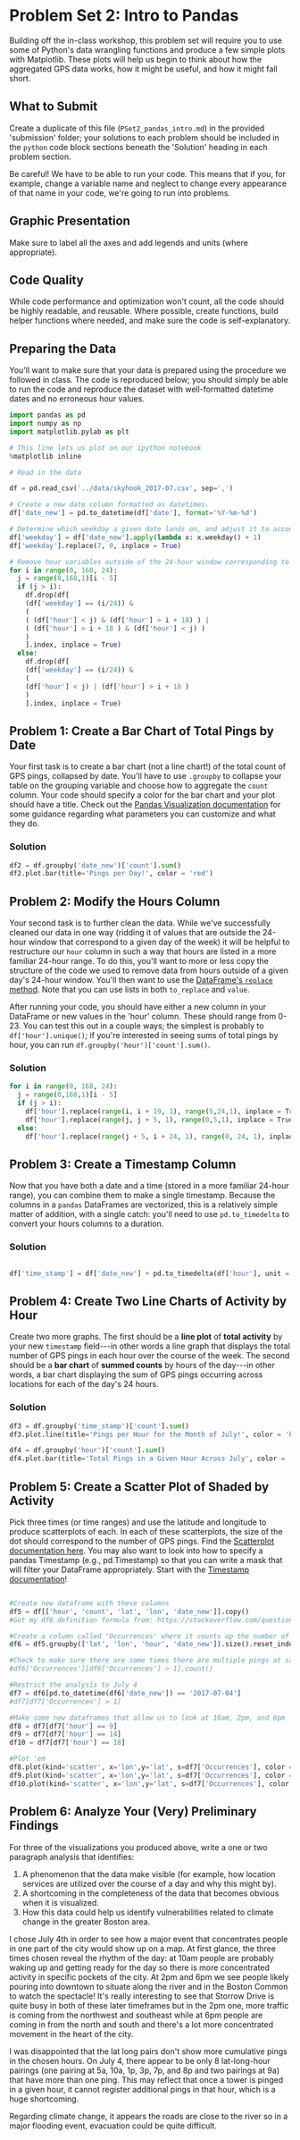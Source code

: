 # Problem Set 2: Intro to Pandas

Building off the in-class workshop, this problem set will require you to use some of Python's data wrangling functions and produce a few simple plots with Matplotlib. These plots will help us begin to think about how the aggregated GPS data works, how it might be useful, and how it might fall short.

## What to Submit

Create a duplicate of this file (`PSet2_pandas_intro.md`) in the provided 'submission' folder; your solutions to each problem should be included in the `python` code block sections beneath the 'Solution' heading in each problem section.

Be careful! We have to be able to run your code. This means that if you, for example, change a variable name and neglect to change every appearance of that name in your code, we're going to run into problems.

## Graphic Presentation

Make sure to label all the axes and add legends and units (where appropriate).

## Code Quality

While code performance and optimization won't count, all the code should be highly readable, and reusable. Where possible, create functions, build helper functions where needed, and make sure the code is self-explanatory.

## Preparing the Data

You'll want to make sure that your data is prepared using the procedure we followed in class. The code is reproduced below; you should simply be able to run the code and reproduce the dataset with well-formatted datetime dates and no erroneous hour values.

```python
import pandas as pd
import numpy as np
import matplotlib.pylab as plt

# This line lets us plot on our ipython notebook
%matplotlib inline

# Read in the data

df = pd.read_csv('../data/skyhook_2017-07.csv', sep=',')

# Create a new date column formatted as datetimes.
df['date_new'] = pd.to_datetime(df['date'], format='%Y-%m-%d')

# Determine which weekday a given date lands on, and adjust it to account for the fact that '0' in our hours field corresponds to Sunday, but .weekday() returns 0 for Monday.
df['weekday'] = df['date_new'].apply(lambda x: x.weekday() + 1)
df['weekday'].replace(7, 0, inplace = True)

# Remove hour variables outside of the 24-hour window corresponding to the day of the week a given date lands on.
for i in range(0, 168, 24):
  j = range(0,168,1)[i - 5]
  if (j > i):
    df.drop(df[
    (df['weekday'] == (i/24)) &
    (
    ( (df['hour'] < j) & (df['hour'] > i + 18) ) |
    ( (df['hour'] > i + 18 ) & (df['hour'] < j) )
    )
    ].index, inplace = True)
  else:
    df.drop(df[
    (df['weekday'] == (i/24)) &
    (
    (df['hour'] < j) | (df['hour'] > i + 18 )
    )
    ].index, inplace = True)
```

## Problem 1: Create a Bar Chart of Total Pings by Date

Your first task is to create a bar chart (not a line chart!) of the total count of GPS pings, collapsed by date. You'll have to use `.groupby` to collapse your table on the grouping variable and choose how to aggregate the `count` column. Your code should specify a color for the bar chart and your plot should have a title. Check out the [Pandas Visualization documentation](https://pandas.pydata.org/pandas-docs/stable/visualization.html) for some guidance regarding what parameters you can customize and what they do.

### Solution

```python
df2 = df.groupby('date_new')['count'].sum()
df2.plot.bar(title='Pings per Day!', color = 'red')


```

## Problem 2: Modify the Hours Column

Your second task is to further clean the data. While we've successfully cleaned our data in one way (ridding it of values that are outside the 24-hour window that correspond to a given day of the week) it will be helpful to restructure our `hour` column in such a way that hours are listed in a more familiar 24-hour range. To do this, you'll want to more or less copy the structure of the code we used to remove data from hours outside of a given day's 24-hour window. You'll then want to use the [DataFrame's `replace` method](https://pandas.pydata.org/pandas-docs/stable/generated/pandas.DataFrame.replace.html). Note that you can use lists in both `to_replace` and `value`.

After running your code, you should have either a new column in your DataFrame or new values in the 'hour' column. These should range from 0-23. You can test this out in a couple ways; the simplest is probably to `df['hour'].unique()`; if you're interested in seeing sums of total pings by hour, you can run `df.groupby('hour')['count'].sum()`.

### Solution

```python
for i in range(0, 168, 24):
  j = range(0,168,1)[i - 5]
  if (j > i):
    df['hour'].replace(range(i, i + 19, 1), range(5,24,1), inplace = True)
    df['hour'].replace(range(j, j + 5, 1), range(0,5,1), inplace = True)
  else:
    df['hour'].replace(range(j + 5, i + 24, 1), range(0, 24, 1), inplace = True)

```

## Problem 3: Create a Timestamp Column

Now that you have both a date and a time (stored in a more familiar 24-hour range), you can combine them to make a single timestamp. Because the columns in a `pandas` DataFrames are vectorized, this is a relatively simple matter of addition, with a single catch: you'll need to use `pd.to_timedelta` to convert your hours columns to a duration.

### Solution

```python

df['time_stamp'] = df['date_new'] + pd.to_timedelta(df['hour'], unit = 'h')
```

## Problem 4: Create Two Line Charts of Activity by Hour

Create two more graphs. The first should be a **line plot** of **total activity** by your new `timestamp` field---in other words a line graph that displays the total number of GPS pings in each hour over the course of the week. The second should be a **bar chart** of **summed counts** by hours of the day---in other words, a bar chart displaying the sum of GPS pings occurring across locations for each of the day's 24 hours.

### Solution

```python
df3 = df.groupby('time_stamp')['count'].sum()
df3.plot.line(title='Pings per Hour for the Month of July!', color = 'blue')

df4 = df.groupby('hour')['count'].sum()
df4.plot.bar(title='Total Pings in a Given Hour Across July', color = 'green')
```

## Problem 5: Create a Scatter Plot of Shaded by Activity

Pick three times (or time ranges) and use the latitude and longitude to produce scatterplots of each. In each of these scatterplots, the size of the dot should correspond to the number of GPS pings. Find the [Scatterplot documentation here](http://pandas.pydata.org/pandas-docs/version/0.19.1/visualization.html#scatter-plot). You may also want to look into how to specify a pandas Timestamp (e.g., pd.Timestamp) so that you can write a mask that will filter your DataFrame appropriately. Start with the [Timestamp documentation](https://pandas.pydata.org/pandas-docs/stable/timeseries.html#timestamps-vs-time-spans)!

```python

#Create new dataframe with these columns
df5 = df[['hour', 'count', 'lat', 'lon', 'date_new']].copy()
#Got my df6 definition formula from: https://stackoverflow.com/questions/33271098/python-get-a-frequency-count-based-on-two-columns-variables-in-pandas-datafra

#Create a column called 'Occurrences' where it counts up the number of pings to a given lat/long on a given hour of a given day
df6 = df5.groupby(['lat', 'lon', 'hour', 'date_new']).size().reset_index(name='Occurrences')

#Check to make sure there are some times there are multiple pings at same lat/lon location:
#df6['Occurrences'][df6['Occurrences'] > 1].count()

#Restrict the analysis to July 4
df7 = df6[pd.to_datetime(df6['date_new']) == '2017-07-04']
#df7[df7['Occurrences'] > 1]

#Make some new dataframes that allow us to look at 10am, 2pm, and 6pm
df8 = df7[df7['hour'] == 9]
df9 = df7[df7['hour'] == 14]
df10 = df7[df7['hour'] == 18]

#Plot 'em
df8.plot(kind='scatter', x='lon',y='lat', s=df7['Occurrences'], color = 'blue', label = '10am')
df9.plot(kind='scatter', x='lon',y='lat', s=df7['Occurrences'], color = 'green', label = '2pm')
df10.plot(kind='scatter', x='lon',y='lat', s=df7['Occurrences'], color = 'red', label = '6pm')


```

## Problem 6: Analyze Your (Very) Preliminary Findings

For three of the visualizations you produced above, write a one or two paragraph analysis that identifies:

1. A phenomenon that the data make visible (for example, how location services are utilized over the course of a day and why this might by).
2. A shortcoming in the completeness of the data that becomes obvious when it is visualized.
3. How this data could help us identify vulnerabilities related to climate change in the greater Boston area.

I chose July 4th in order to see how a major event that concentrates people in one part of the city would show up on a map.  At first glance, the three times chosen reveal the rhythm of the day: at 10am people are probably waking up and getting ready for the day so there is more concentrated activity in specific pockets of the city. At 2pm and 6pm we see people likely pouring into downtown to situate along the river and in the Boston Common to watch the spectacle! It's really interesting to see that Storrow Drive is quite busy in both of these later timeframes but in the 2pm one, more traffic is coming from the northwest and southeast while at 6pm people are coming in from the north and south and there's a lot more concentrated movement in the heart of the city.

I was disappointed that the lat long pairs don't show more cumulative pings in the chosen hours.  On July 4, there appear to be only 8 lat-long-hour pairings (one pairing at 5a, 10a, 1p, 3p, 7p, and 8p and two pairings at 9a) that have more than one ping.  This may reflect that once a tower is pinged in a given hour, it cannot register additional pings in that hour, which is a huge shortcoming.

Regarding climate change, it appears the roads are close to the river so in a major flooding event, evacuation could be quite difficult.
